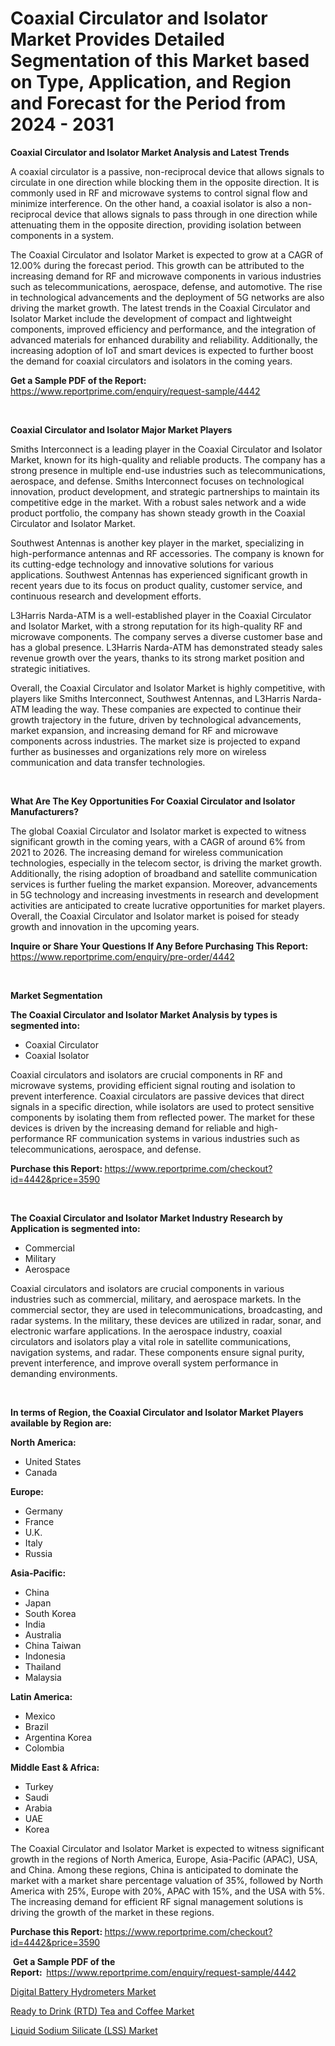 <p><h1>Coaxial Circulator and Isolator Market Provides Detailed Segmentation of this Market based on Type, Application, and Region and Forecast for the Period from 2024 - 2031</h1></p><p><strong>Coaxial Circulator and Isolator Market Analysis and Latest Trends</strong></p>
<p><p>A coaxial circulator is a passive, non-reciprocal device that allows signals to circulate in one direction while blocking them in the opposite direction. It is commonly used in RF and microwave systems to control signal flow and minimize interference. On the other hand, a coaxial isolator is also a non-reciprocal device that allows signals to pass through in one direction while attenuating them in the opposite direction, providing isolation between components in a system.</p><p>The Coaxial Circulator and Isolator Market is expected to grow at a CAGR of 12.00% during the forecast period. This growth can be attributed to the increasing demand for RF and microwave components in various industries such as telecommunications, aerospace, defense, and automotive. The rise in technological advancements and the deployment of 5G networks are also driving the market growth. The latest trends in the Coaxial Circulator and Isolator Market include the development of compact and lightweight components, improved efficiency and performance, and the integration of advanced materials for enhanced durability and reliability. Additionally, the increasing adoption of IoT and smart devices is expected to further boost the demand for coaxial circulators and isolators in the coming years.</p></p>
<p><strong>Get a Sample PDF of the Report:&nbsp;</strong> <a href="https://www.reportprime.com/enquiry/request-sample/4442">https://www.reportprime.com/enquiry/request-sample/4442</a></p>
<p>&nbsp;</p>
<p><strong>Coaxial Circulator and Isolator Major Market Players</strong></p>
<p><p>Smiths Interconnect is a leading player in the Coaxial Circulator and Isolator Market, known for its high-quality and reliable products. The company has a strong presence in multiple end-use industries such as telecommunications, aerospace, and defense. Smiths Interconnect focuses on technological innovation, product development, and strategic partnerships to maintain its competitive edge in the market. With a robust sales network and a wide product portfolio, the company has shown steady growth in the Coaxial Circulator and Isolator Market.</p><p>Southwest Antennas is another key player in the market, specializing in high-performance antennas and RF accessories. The company is known for its cutting-edge technology and innovative solutions for various applications. Southwest Antennas has experienced significant growth in recent years due to its focus on product quality, customer service, and continuous research and development efforts.</p><p>L3Harris Narda-ATM is a well-established player in the Coaxial Circulator and Isolator Market, with a strong reputation for its high-quality RF and microwave components. The company serves a diverse customer base and has a global presence. L3Harris Narda-ATM has demonstrated steady sales revenue growth over the years, thanks to its strong market position and strategic initiatives.</p><p>Overall, the Coaxial Circulator and Isolator Market is highly competitive, with players like Smiths Interconnect, Southwest Antennas, and L3Harris Narda-ATM leading the way. These companies are expected to continue their growth trajectory in the future, driven by technological advancements, market expansion, and increasing demand for RF and microwave components across industries. The market size is projected to expand further as businesses and organizations rely more on wireless communication and data transfer technologies.</p></p>
<p>&nbsp;</p>
<p><strong>What Are The Key Opportunities For Coaxial Circulator and Isolator Manufacturers?</strong></p>
<p><p>The global Coaxial Circulator and Isolator market is expected to witness significant growth in the coming years, with a CAGR of around 6% from 2021 to 2026. The increasing demand for wireless communication technologies, especially in the telecom sector, is driving the market growth. Additionally, the rising adoption of broadband and satellite communication services is further fueling the market expansion. Moreover, advancements in 5G technology and increasing investments in research and development activities are anticipated to create lucrative opportunities for market players. Overall, the Coaxial Circulator and Isolator market is poised for steady growth and innovation in the upcoming years.</p></p>
<p><strong>Inquire or Share Your Questions If Any Before Purchasing This Report:</strong> <a href="https://www.reportprime.com/enquiry/pre-order/4442">https://www.reportprime.com/enquiry/pre-order/4442</a></p>
<p>&nbsp;</p>
<p><strong>Market Segmentation</strong></p>
<p><strong>The Coaxial Circulator and Isolator Market Analysis by types is segmented into:</strong></p>
<p><ul><li>Coaxial Circulator</li><li>Coaxial Isolator</li></ul></p>
<p><p>Coaxial circulators and isolators are crucial components in RF and microwave systems, providing efficient signal routing and isolation to prevent interference. Coaxial circulators are passive devices that direct signals in a specific direction, while isolators are used to protect sensitive components by isolating them from reflected power. The market for these devices is driven by the increasing demand for reliable and high-performance RF communication systems in various industries such as telecommunications, aerospace, and defense.</p></p>
<p><strong>Purchase this Report:&nbsp;</strong><a href="https://www.reportprime.com/checkout?id=4442&price=3590">https://www.reportprime.com/checkout?id=4442&price=3590</a></p>
<p>&nbsp;</p>
<p><strong>The Coaxial Circulator and Isolator Market Industry Research by Application is segmented into:</strong></p>
<p><ul><li>Commercial</li><li>Military</li><li>Aerospace</li></ul></p>
<p><p>Coaxial circulators and isolators are crucial components in various industries such as commercial, military, and aerospace markets. In the commercial sector, they are used in telecommunications, broadcasting, and radar systems. In the military, these devices are utilized in radar, sonar, and electronic warfare applications. In the aerospace industry, coaxial circulators and isolators play a vital role in satellite communications, navigation systems, and radar. These components ensure signal purity, prevent interference, and improve overall system performance in demanding environments.</p></p>
<p>&nbsp;</p>
<p><strong>In terms of Region, the Coaxial Circulator and Isolator Market Players available by Region are:</strong></p>
<p>
    <p> <strong> North America: </strong>
        <ul>
            <li>United States</li>
            <li>Canada</li>
        </ul>
        </p> 
    <p> <strong> Europe: </strong>
        <ul>
            <li>Germany</li>
            <li>France</li>
            <li>U.K.</li>
            <li>Italy</li>
            <li>Russia</li>
        </ul>
        </p> 
    <p> <strong> Asia-Pacific: </strong>
        <ul>
            <li>China</li>
            <li>Japan</li>
            <li>South Korea</li>
            <li>India</li>
            <li>Australia</li>
            <li>China Taiwan</li>
            <li>Indonesia</li>
            <li>Thailand</li>
            <li>Malaysia</li>
        </ul>
        </p> 
    <p> <strong> Latin America: </strong>
        <ul>
            <li>Mexico</li>
            <li>Brazil</li>
            <li>Argentina Korea</li>
            <li>Colombia</li>
        </ul>
        </p> 
    <p> <strong> Middle East & Africa: </strong>
        <ul>
            <li>Turkey</li>
            <li>Saudi</li>
            <li>Arabia</li>
            <li>UAE</li>
            <li>Korea</li>
        </ul>
    </p>
    </p>
<p><p>The Coaxial Circulator and Isolator Market is expected to witness significant growth in the regions of North America, Europe, Asia-Pacific (APAC), USA, and China. Among these regions, China is anticipated to dominate the market with a market share percentage valuation of 35%, followed by North America with 25%, Europe with 20%, APAC with 15%, and the USA with 5%. The increasing demand for efficient RF signal management solutions is driving the growth of the market in these regions.</p></p>
<p><strong>Purchase this Report: </strong><a href="https://www.reportprime.com/checkout?id=4442&price=3590">https://www.reportprime.com/checkout?id=4442&price=3590</a></p>
<p>&nbsp;<strong>Get a Sample PDF of the Report:&nbsp;&nbsp;</strong><a href="https://www.reportprime.com/enquiry/request-sample/4442">https://www.reportprime.com/enquiry/request-sample/4442</a></p>
<p><strong></strong></p>
<p><p><a href="https://www.linkedin.com/pulse/digital-battery-hydrometers-market-size-global-industry-mepse?trackingId=zN9Iub%2Bj9VJp2%2BAvlfAYPQ%3D%3D">Digital Battery Hydrometers Market</a></p><p><a href="https://www.linkedin.com/pulse/decoding-ready-drink-rtd-tea-coffee-market-deep-dive-latest-w7ive?trackingId=G8yOQtwQpoAX80C8OAYqmQ%3D%3D">Ready to Drink (RTD) Tea and Coffee Market</a></p><p><a href="https://www.linkedin.com/pulse/liquid-sodium-silicate-lss-market-goal-estimating-size-irbce?trackingId=fw5mfVTfo6f51SmRYdQxsA%3D%3D">Liquid Sodium Silicate (LSS) Market</a></p></p>